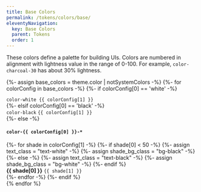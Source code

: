 ```yaml
---
title: Base Colors
permalink: /tokens/colors/base/
eleventyNavigation:
  key: Base Colors
  parent: Tokens
  order: 1
---
```


These colors define a palette for building UIs. Colors are numbered in alignment with lightness value in the range of 0-100. For example, `color-charcoal-30` has about 30% lightness.

{%- assign base_colors = theme.color | notSystemColors -%}
{%- for colorConfig in base_colors -%}
  {%- if colorConfig[0] == 'white' -%}
    <div class="px-xs py-sm inline-block bg-{{ colorConfig[0] }} text-black">
      <code>color-white {{ colorConfig[1] }}</code>
    </div>
  {%- elsif colorConfig[0] == 'black' -%}
    <div class="px-xs py-sm inline-block bg-{{ colorConfig[0] }} text-white">
      <code>color-black</code> <code>{{ colorConfig[1] }}</code>
    </div>
  {%- else -%}

  <h4><code>color-{{ colorConfig[0] }}-*</code></h4>
  <div class="flex gap-xs mb-3 flex-wrap">
    {%- for shade in colorConfig[1] -%}
        {%- if shade[0] < 50 -%}
          {%- assign text_class = "text-white" -%}
          {%- assign shade_bg_class = "bg-black" -%}
        {%- else -%}
          {%- assign text_class = "text-black" -%}
          {%- assign shade_bg_class = "bg-white" -%}
        {%- endif %}
        <div class="px-xs py-sm bg-{{ colorConfig[0]}}-{{ shade[0] }} {{ text_class }}">
          <strong class="rounded-full p-xs {{shade_bg_class}}">{{ shade[0] }}</strong>
          <code>{{ shade[1] }}</code>
        </div>
    {%- endfor -%}
  {%- endif %}
  </div>
{% endfor %}
